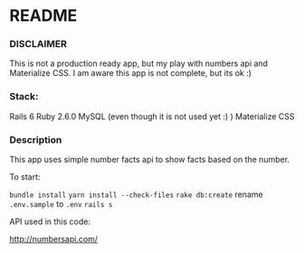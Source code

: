 # README

### DISCLAIMER
This is not a production ready app, but my play with numbers api and Materialize CSS. I am aware this app is not complete, but its ok :)

### Stack:

Rails 6
Ruby 2.6.0
MySQL (even though it is not used yet :) )
Materialize CSS

### Description


This app uses simple number facts api to show facts based on the number.


To start:

`bundle install`
`yarn install --check-files`
`rake db:create`
rename `.env.sample` to `.env`
`rails s`


API used in this code:

http://numbersapi.com/